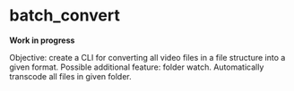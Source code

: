 # batch_convert

**Work in progress**

Objective: create a CLI for converting all video files in a file structure into a given format.
Possible additional feature: folder watch. Automatically transcode all files in given folder.
